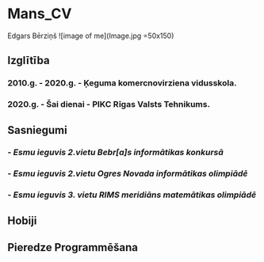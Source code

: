 # Mans_CV
Edgars Bērziņš ![image of me](Image.jpg =50x150)

## Izglītība
### 2010.g. - 2020.g. - **Ķeguma komercnovirziena vidusskola.**
### 2020.g. - Šai dienai - **PIKC Rīgas Valsts Tehnikums.**

## Sasniegumi
### - _Esmu ieguvis 2.vietu Bebr[a]s informātikas konkursā_
### - _Esmu ieguvis 2.vietu Ogres Novada informātikas olimpiādē_ 
### - _Esmu ieguvis 3. vietu RIMS meridiāns matemātikas olimpiādē_
 
## Hobiji



## Pieredze Programmēšana